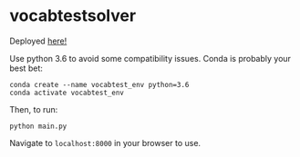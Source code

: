 # vocabtestsolver
Deployed <a href="http://vocabtestsolver.duckdns.org/">here!</a>

Use python 3.6 to avoid some compatibility issues. Conda is probably your best
bet:
```
conda create --name vocabtest_env python=3.6
conda activate vocabtest_env
```
Then, to run:
```
python main.py
```
Navigate to `localhost:8000` in your browser to use.